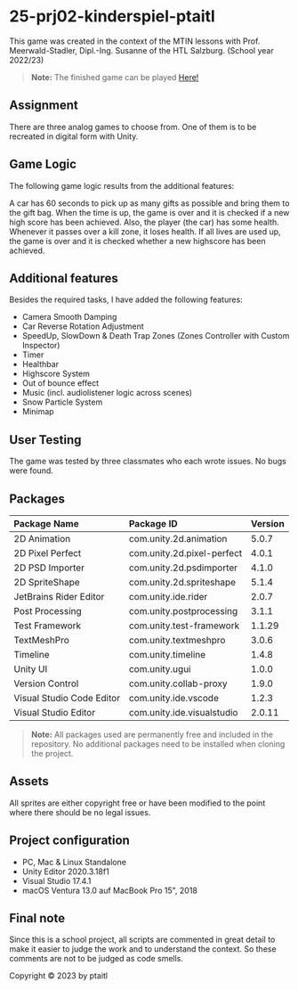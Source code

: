 # 25-prj02-kinderspiel-ptaitl

This game was created in the context of the MTIN lessons with Prof. Meerwald-Stadler, Dipl.-Ing. Susanne of the HTL Salzburg. (School year 2022/23)

> **Note:** The finished game can be played [Here!](https://5ahmns-wisem22-23.github.io/25-prj02-kinderspiel-ptaitl/)

## Assignment

There are three analog games to choose from. One of them is to be recreated in digital form with Unity.

## Game Logic

The following game logic results from the additional features:

A car has 60 seconds to pick up as many gifts as possible and bring them to the gift bag. When the time is up, the game is over and it is checked if a new high score has been achieved. Also, the player (the car) has some health. Whenever it passes over a kill zone, it loses health. If all lives are used up, the game is over and it is checked whether a new highscore has been achieved.

## Additional features

Besides the required tasks, I have added the following features:

- Camera Smooth Damping
- Car Reverse Rotation Adjustment
- SpeedUp, SlowDown & Death Trap Zones (Zones Controller with Custom Inspector)
- Timer
- Healthbar
- Highscore System
- Out of bounce effect
- Music (incl. audiolistener logic across scenes)
- Snow Particle System
- Minimap

## User Testing

The game was tested by three classmates who each wrote issues. No bugs were found.

## Packages

| Package Name              | Package ID                 | Version |
| :------------------------ | :------------------------- | :------ |
| 2D Animation              | com.unity.2d.animation     | 5.0.7   |
| 2D Pixel Perfect          | com.unity.2d.pixel-perfect | 4.0.1   |
| 2D PSD Importer           | com.unity.2d.psdimporter   | 4.1.0   |
| 2D SpriteShape            | com.unity.2d.spriteshape   | 5.1.4   |
| JetBrains Rider Editor    | com.unity.ide.rider        | 2.0.7   |
| Post Processing           | com.unity.postprocessing   | 3.1.1   |
| Test Framework            | com.unity.test-framework   | 1.1.29  |
| TextMeshPro               | com.unity.textmeshpro      | 3.0.6   |
| Timeline                  | com.unity.timeline         | 1.4.8   |
| Unity UI                  | com.unity.ugui             | 1.0.0   |
| Version Control           | com.unity.collab-proxy     | 1.9.0   |
| Visual Studio Code Editor | com.unity.ide.vscode       | 1.2.3   |
| Visual Studio Editor      | com.unity.ide.visualstudio | 2.0.11  |

> **Note:** All packages used are permanently free and included in the repository. No additional packages need to be installed when cloning the project.

## Assets

All sprites are either copyright free or have been modified to the point where there should be no legal issues.

## Project configuration

- PC, Mac & Linux Standalone
- Unity Editor 2020.3.18f1
- Visual Studio 17.4.1
- macOS Ventura 13.0 auf MacBook Pro 15", 2018

## Final note

Since this is a school project, all scripts are commented in great detail to make it easier to judge the work and to understand the context. So these comments are not to be judged as code smells.

Copyright © 2023 by ptaitl
